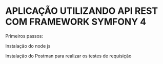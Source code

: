 # APLICAÇÃO UTILIZANDO API REST COM FRAMEWORK SYMFONY 4


Primeiros passos:


Instalação do node js

Instalação do Postman para realizar os testes de requisição


